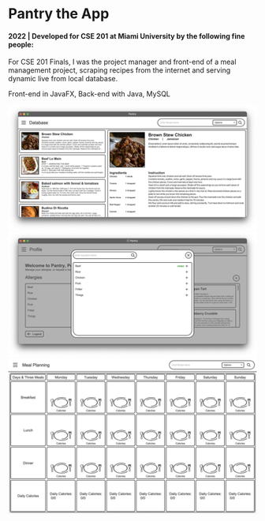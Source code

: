 # Pantry the App
#### 2022 | Developed for CSE 201 at Miami University by the following fine people:

For CSE 201 Finals, I was the project manager and front-end of a meal management project, scraping 
recipes from the internet and serving dynamic live from local database.

Front-end in JavaFX, Back-end with Java, MySQL

![Alt text](./screenshot1.png "Title")
![Alt text](./screenshot3.png "Title")
![Alt text](./screenshot2.jpg "Title")



